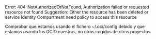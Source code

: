 Error: 404-NotAuthorizedOrNotFound, Authorization failed or requested resource not found
Suggestion: Either the resource has been deleted or service Identity Compartment need policy to access this resource

Comprobar que estamos usando el fichero ~/.oci/config debido y que estamos usando los OCID nuestros, no otros cogidos de otros proyectos.
